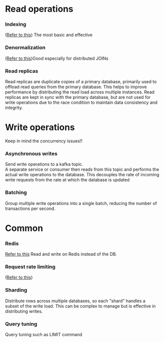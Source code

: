 # Read operations
### Indexing
([Refer to this](https://github.com/vacu9708/Fundamental-knowledge/tree/main/Database/Indexing)) The most basic and effective
### Denormalization
([Refer to this](https://github.com/vacu9708/Fundamental-knowledge/tree/main/Database/Normalization))Good especially for distributed JOINs
### Read replicas
Read replicas are duplicate copies of a primary database, primarily used to offload read queries from the primary database. This helps to improve performance by distributing the read load across multiple instances. Read replicas are kept in sync with the primary database, but are not used for write operations due to the race condition to maintain data consistency and integrity.

# Write operations
Keep in mind the concurrency issues!!
### Asynchronous writes
Send write operations to a kafka topic.<br>
A separate service or consumer then reads from this topic and performs the actual write operations to the database. This decouples the rate of incoming write requests from the rate at which the database is updated

### Batching 
Group multiple write operations into a single batch, reducing the number of transactions per second.

# Common
### Redis
[Refer to this](https://github.com/vacu9708/Fundamental-knowledge/tree/main/Database/Redis)
Read and write on Redis instead of the DB.
### Request rate limiting
([Refer to this](https://github.com/vacu9708/Fundamental-knowledge/tree/main/Web%20development/Server-side/Rate%20limiting))
### Sharding
Distribute rows across multiple databases, so each "shard" handles a subset of the write load. This can be complex to manage but is effective in distributing writes.
### Query tuning
Query tuning such as LIMIT command
